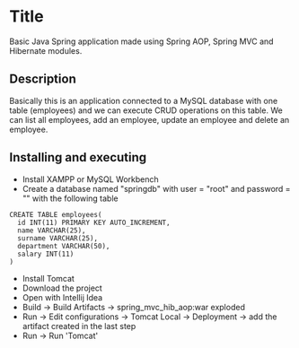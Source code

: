 # Title

Basic Java Spring application made using Spring AOP, Spring MVC and Hibernate modules.

## Description

Basically this is an application connected to a MySQL database with one table (employees) and we can execute CRUD operations on this table. We can list all employees, add an employee, update an employee and delete an employee. 

## Installing and executing

* Install XAMPP or MySQL Workbench
* Create a database named "springdb" with user = "root" and password = "" with the following table
```
CREATE TABLE employees(
  id INT(11) PRIMARY KEY AUTO_INCREMENT,
  name VARCHAR(25),
  surname VARCHAR(25),
  department VARCHAR(50),
  salary INT(11)
)
```
* Install Tomcat
* Download the project
* Open with Intellij Idea
* Build -> Build Artifacts -> spring_mvc_hib_aop:war exploded
* Run -> Edit configurations -> Tomcat Local -> Deployment -> add the artifact created in the last step
* Run -> Run 'Tomcat'
